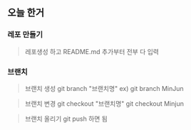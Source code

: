 ﻿## 오늘 한거
 ### 레포 만들기
> 레포생성 하고 README.md 추가부터 전부 다 입력

 ### 브랜치
> 브랜치 생성
> git branch "브랜치명" 
> ex) git branch MinJun

> 브랜치 변경 
>  git checkout "브랜치명"
>  git checkout Minjun

> 브랜치 올리기 
> git push 하면 됨

> 




